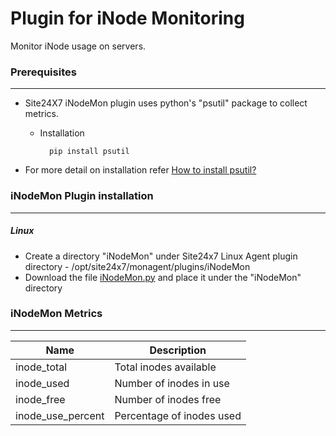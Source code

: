 # Plugin for iNode Monitoring

Monitor iNode usage on servers.

### Prerequisites
---
- Site24X7 iNodeMon plugin uses python's "psutil" package to collect metrics.
    - Installation
    
            pip install psutil

- For more detail on installation refer  [How to install psutil?]

### iNodeMon Plugin installation
---
##### Linux

- Create a directory "iNodeMon" under Site24x7 Linux Agent plugin directory - /opt/site24x7/monagent/plugins/iNodeMon
- Download the file [iNodeMon.py] and place it under the "iNodeMon" directory

### iNodeMon Metrics
---

Name            	| Description
---             	|   ---
inode_total     	| Total inodes available
inode_used			| Number of inodes in use
inode_free       	| Number of inodes free
inode_use_percent	| Percentage of inodes used

[How to install psutil?]: <https://github.com/giampaolo/psutil/blob/master/INSTALL.rst>
[iNodemon.py]: <https://raw.githubusercontent.com/site24x7/plugins/master/iNodeMon/iNodeMon.py>

